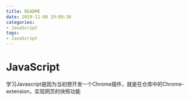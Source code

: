```yaml
---
title: README
date: 2019-11-08 19:09:36
categories:
- JavaScript
tags:
- JavaScript
---
```


# JavaScript  

学习Javascript是因为当初想开发一个Chrome插件，就是在仓库中的Chrome-extension，实现网页的快照功能
